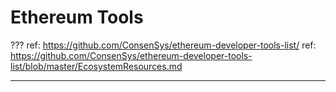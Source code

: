 # Ethereum Tools

???
ref: https://github.com/ConsenSys/ethereum-developer-tools-list/
ref: https://github.com/ConsenSys/ethereum-developer-tools-list/blob/master/EcosystemResources.md

---

